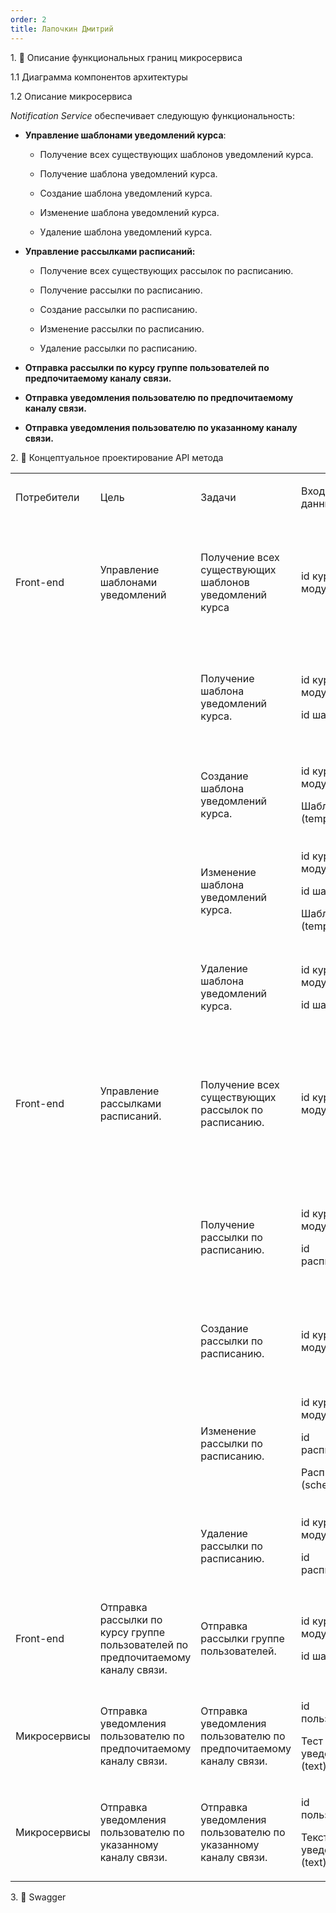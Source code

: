 ```yaml
---
order: 2
title: Лапочкин Дмитрий
---
```


1\. 📖 Описание функциональных границ микросервиса

1\.1 Диаграмма компонентов архитектуры

<drawio path="./arkhitekturnoe-kata.svg" width="211px" height="101px"/>

1\.2 Описание микросервиса

*Notification Service* обеспечивает следующую функциональность:

-  **Управление шаблонами уведомлений курса**:

   -  Получение всех существующих шаблонов уведомлений курса.

   -  Получение шаблона уведомлений курса.

   -  Создание шаблона уведомлений курса.

   -  Изменение шаблона уведомлений курса.

   -  Удаление шаблона уведомлений курса.

-  **Управление рассылками расписаний:**

   -  Получение всех существующих рассылок по расписанию.

   -  Получение рассылки по расписанию.

   -  Создание рассылки по расписанию.

   -  Изменение рассылки по расписанию.

   -  Удаление рассылки по расписанию.

-  **Отправка рассылки по курсу группе пользователей по предпочитаемому каналу связи.**

-  **Отправка уведомления пользователю по предпочитаемому каналу связи.**

-  **Отправка уведомления пользователю по указанному каналу связи.**

2\. 🧩 Концептуальное проектирование API метода

<table header="row">
<colgroup><col width="154"/><col width="158"/><col width="156"/><col width="194"/><col width="239"/></colgroup>
<tr>
<td>

Потребители

</td>
<td>

Цель

</td>
<td>

Задачи

</td>
<td>

Входные данные

</td>
<td>

Выходные данные

</td>
</tr>
<tr>
<td>

Front-end

</td>
<td>

Управление шаблонами уведомлений

</td>
<td>

Получение всех существующих шаблонов уведомлений курса

</td>
<td>

id курса/модуля

</td>
<td>

Список с шаблонами (template)

В случае ошибки сообщение об ошибке

</td>
</tr>
<tr>
<td>



</td>
<td>



</td>
<td>

Получение шаблона уведомлений курса.

</td>
<td>

id курса/модуля

id шаблона

</td>
<td>

Шаблон (template)

В случае ошибки сообщение об ошибке

</td>
</tr>
<tr>
<td>



</td>
<td>



</td>
<td>

Создание шаблона уведомлений курса.

</td>
<td>

id курса/модуля

Шаблон  (template)

</td>
<td>

Ответ о создании шаблона: успешно/не успешно

</td>
</tr>
<tr>
<td>



</td>
<td>



</td>
<td>

Изменение шаблона уведомлений курса.

</td>
<td>

id курса/модуля

id шаблона

Шаблон (template)

</td>
<td>

Ответ об изменении шаблона: успешно/не успешно

</td>
</tr>
<tr>
<td>



</td>
<td>



</td>
<td>

Удаление шаблона уведомлений курса.

</td>
<td>

id курса/модуля

id шаблона

</td>
<td>

Ответ об удалении шаблона: успешно/не успешно

</td>
</tr>
<tr>
<td>

Front-end

</td>
<td>

Управление рассылками расписаний.

</td>
<td>

Получение всех существующих рассылок по расписанию.

</td>
<td>

id курса/модуля

</td>
<td>

Список с рассылками по расписанию (schedule).

В случае ошибки сообщение об ошибке.

</td>
</tr>
<tr>
<td>



</td>
<td>



</td>
<td>

Получение рассылки по расписанию.

</td>
<td>

id курса/модуля

id расписания

</td>
<td>

Рассылки по расписанию (schedule).

В случае ошибки сообщение об ошибке.

</td>
</tr>
<tr>
<td>



</td>
<td>



</td>
<td>

Создание рассылки по расписанию.

</td>
<td>

id курса/модуля

</td>
<td>

Ответ о создании расписания: успешно/не успешно

</td>
</tr>
<tr>
<td>



</td>
<td>



</td>
<td>

Изменение рассылки по расписанию.

</td>
<td>

id курса/модуля

id расписания

Расписание (schedule)

</td>
<td>

Ответ об изменении расписания: успешно/не успешно

</td>
</tr>
<tr>
<td>



</td>
<td>



</td>
<td>

Удаление рассылки по расписанию.

</td>
<td>

id курса/модуля

id расписания

</td>
<td>

Ответ об удалении расписания: успешно/не успешно

</td>
</tr>
<tr>
<td>

Front-end

</td>
<td>

Отправка рассылки по курсу группе пользователей по предпочитаемому каналу связи.

</td>
<td>

Отправка рассылки группе пользователей.

</td>
<td>

id курса/модуля

id шаблона

</td>
<td>

Ответ об отправке уведомления: успешно/не успешно

</td>
</tr>
<tr>
<td>

Микросервисы

</td>
<td>

Отправка уведомления пользователю по предпочитаемому каналу связи.

</td>
<td>

Отправка уведомления пользователю по предпочитаемому каналу связи.

</td>
<td>

id пользователя

Тест уведомления (text)

</td>
<td>

Ответ об отправке уведомления: успешно/не успешно

</td>
</tr>
<tr>
<td>

Микросервисы

</td>
<td>

Отправка уведомления пользователю по указанному каналу связи.

</td>
<td>

Отправка уведомления пользователю по указанному каналу связи.

</td>
<td>

id пользователя

Текст уведомления (text)

</td>
<td>

Ответ об отправке уведомления: успешно/не успешно.

</td>
</tr>
</table>

3\. 🤝 Swagger


